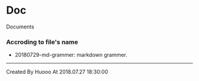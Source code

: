 # Doc
Documents

### Accroding to file's name
- 20180729-md-grammer: markdown grammer.


---
Created By Huooo At 2018.07.27 18:30:00


